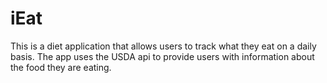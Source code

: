 # iEat
This is a diet application that allows users to track what they eat on a daily basis. The app uses the USDA api to provide users with information about the food they are eating. 

